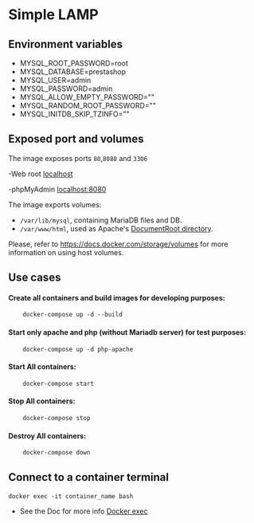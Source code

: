 Simple LAMP
==========

Environment variables
----
- MYSQL_ROOT_PASSWORD=root
- MYSQL_DATABASE=prestashop
- MYSQL_USER=admin
- MYSQL_PASSWORD=admin
- MYSQL_ALLOW_EMPTY_PASSWORD=""
- MYSQL_RANDOM_ROOT_PASSWORD=""
- MYSQL_INITDB_SKIP_TZINFO=""


Exposed port and volumes
----

The image exposes ports `80`,`8080`  and `3306`

-Web root [localhost](http://localhost)

-phpMyAdmin [localhost:8080](http://localhost:8080)

The image exports volumes:

* `/var/lib/mysql`, containing MariaDB files and DB.
* `/var/www/html`, used as Apache's [DocumentRoot directory](http://httpd.apache.org/docs/2.4/en/mod/core.html#documentroot).

Please, refer to https://docs.docker.com/storage/volumes for more information on using host volumes.


Use cases
----

#### Create all containers and build images for developing purposes:

```
	docker-compose up -d --build
```
#### Start only apache and php (without Mariadb server) for test purposes:
```
	docker-compose up -d php-apache
```
#### Start All containers:
```
	docker-compose start
```
#### Stop All containers:
```
	docker-compose stop
```
#### Destroy All containers:
```
	docker-compose down
```

Connect to a container terminal
----
#### 
```
docker exec -it container_name bash
```
- See the Doc for more info [Docker exec](https://docs.docker.com/engine/reference/commandline/exec/)

